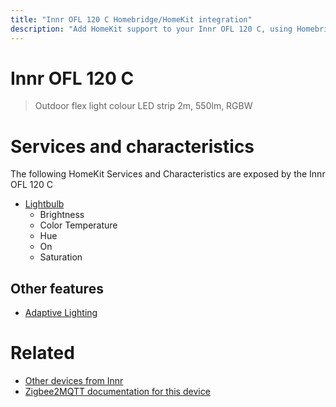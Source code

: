 ```yaml
---
title: "Innr OFL 120 C Homebridge/HomeKit integration"
description: "Add HomeKit support to your Innr OFL 120 C, using Homebridge, Zigbee2MQTT and homebridge-z2m."
---
```

<!---
This file has been GENERATED using src/docgen/docgen.ts
DO NOT EDIT THIS FILE MANUALLY!
-->
# Innr OFL 120 C
> Outdoor flex light colour LED strip 2m, 550lm, RGBW


# Services and characteristics
The following HomeKit Services and Characteristics are exposed by
the Innr OFL 120 C

* [Lightbulb](../../light.md)
  * Brightness
  * Color Temperature
  * Hue
  * On
  * Saturation

## Other features
* [Adaptive Lighting](../../light.md)

# Related
* [Other devices from Innr](../index.md#innr)
* [Zigbee2MQTT documentation for this device](https://www.zigbee2mqtt.io/devices/OFL_120_C.html)